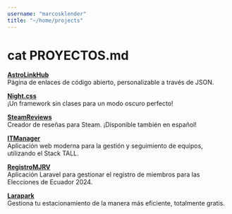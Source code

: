 ```yaml
---
username: "marcosklender"
title: "~/home/projects"
---
```


# cat PROYECTOS.md

[**AstroLinkHub**](https://astrolinkhub.netlify.app)\
Página de enlaces de código abierto, personalizable a través de JSON.

[**Night.css**](https://marcosklender.github.io/night.css)\
¡Un framework sin clases para un modo oscuro perfecto!

[**SteamReviews**](https://steamreview.netlify.app)\
Creador de reseñas para Steam. ¡Disponible también en español!

[**ITManager**](https://github.com/MarcosKlender/ITManager)\
Aplicación web moderna para la gestión y seguimiento de equipos, utilizando el Stack TALL.

[**RegistroMJRV**](https://github.com/MarcosKlender/RegistroMJRV)\
Aplicación Laravel para gestionar el registro de miembros para las Elecciones de Ecuador 2024.

[**Larapark**](https://github.com/MarcosKlender/Larapark)\
Gestiona tu estacionamiento de la manera más eficiente, totalmente gratis.

